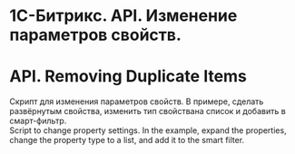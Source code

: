 # 1С-Битрикс. API. Изменение параметров свойств.
# API. Removing Duplicate Items
Скрипт для изменения параметров свойств. В примере, сделать развёрнутым свойства, изменить тип свойствана список и добавить в смарт-фильтр. </br>
Script to change property settings. In the example, expand the properties, change the property type to a list, and add it to the smart filter.
